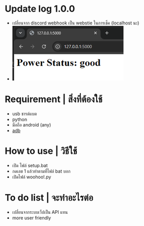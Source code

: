 # Update log 1.0.0
- เปลี่ยนจาก discord webhook เป็น webstie ในการเช็ค (localhost นะ)
- ![alt text](image.png)


# Requirement | สิ่งที่ต้องใช้
- usb ชารต์แบต
- python
- มือถือ android (any)
- [adb](https://github.com/fawazahmed0/Latest-adb-fastboot-installer-for-windows/releases/latest/download/Latest-ADB-Installer.bat)

# How to use | วิธีใช้ 
- เปิด ไฟล์ setup.bat
- กดเลข 1 แล้วทำตามที่ไฟล์ bat บอก
- เปิดไฟล์ woohoo!.py

# To do list | จะทำอะไรต่อ
- เปลี่ยนจากระบบเว็ปเป็น API แทน 
- more user friendly

